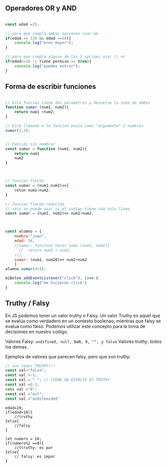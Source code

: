 ## Operadores OR y AND

```js

const edad =25;

// para que cumpla ambas opciones usar &&
if(edad <= 120 && edad >=18){
    console.log("eres mayor");
}

// para que cumpla alguna de las 2 opcines usar || or
if(edad>=18 || tiene permiso == true){
    console.log("puedes entrar");
}
```

## Forma de escribir funciones

```js

// Esta funcion tiene dos parametros y devuelve la suma de ambos
function sumar (num1, num2){
    return num1 +num2;
}

// Este llamado a la funcion envía como "argumento" 2 numeros
sumar(2,3);


// Función sin nombrar
const sumar = function (num1, num2){
    return num1
    num2
}



// funcion flecha
const sumar = (num1,num2)=>{
    retun num1+num2;
}

// funcion flecha reducida
// solo se puede usar si el codigo tiene una sola linea
const sumar = (num1, num2)=> num1+num2;



const alumno = {
    nombre:"juan",
    edad: 34,
    //sumar: function hacer suma (num1, num2){
      //  return num1 + num2;
    //},
    sumar: (num1, num20)=> num1+num2
    }
alumno.sumar(3+1);

miBoton.addEventListener("click"), ()=> {
    console.log("me hicieron click")
}

```

## Truthy / Falsy

En JS podemos tener un valor truthy o Falsy. Un valor Truthy es aquel que se evalúa como verdadero en un contexto boolenao, mientras que falsy se evalua como falso.
Podemos utilizar este concepto para la toma de decisiones en nuestro codigo.

Valores Falsy: `undifined, null, NaN, 0, "", y false`
Valores truthy: todos los demas.

Ejemplos de valores que parecen falsy, pero que son truthy:
```js
// son todos TRUTHY!!!
const val="false";
const val =-1;
const val = " "; // TIENE UN ESPACIO ES TRUTHY
const val =0.1;
cons val ="0";
const val ="nul";
const val ="undifenided"
```

```JS
edad=19;
if(edad>18){
    //truthy
}else{
    //falsy
}

let numero = 16;
if(numero%2 ==0){
    //ttruthy: es par
}else{
    // falsy: es impar
}
```